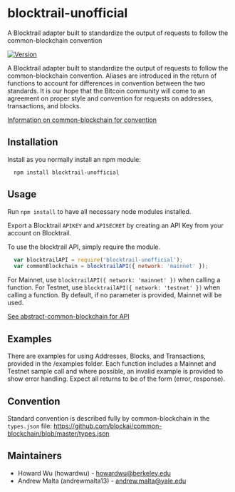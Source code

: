 # blocktrail-unofficial
A Blocktrail adapter built to standardize the output of requests to follow the common-blockchain convention

[![Version](http://img.shields.io/npm/v/blocktrail-unofficial.svg)](https://www.npmjs.org/package/blocktrail-unofficial)

A Blocktrail adapter built to standardize the output of requests to follow the common-blockchain convention. Aliases are introduced in the return of functions to account for differences in convention between the two standards. It is our hope that the Bitcoin community will come to an agreement on proper style and convention for requests on addresses, transactions, and blocks. 

[Information on common-blockchain for convention](https://github.com/common-blockchain/common-blockchain/blob/master/README.md)

## Installation

Install as you normally install an npm module:
```
  npm install blocktrail-unofficial
```

## Usage

Run ``` npm install ``` to have all necessary node modules installed.

Export a Blocktrail ``` APIKEY ``` and ``` APISECRET ``` by creating an API Key from your account on Blocktrail.

To use the blocktrail API, simply require the module.
```javascript
  var blocktrailAPI = require('blocktrail-unofficial');
  var commonBlockchain = blocktrailAPI({ network: 'mainnet' });
```
For Mainnet, use ``` blocktrailAPI({ network: 'mainnet' }) ``` when calling a function. For Testnet, use ``` blocktrailAPI({ network: 'testnet' }) ``` when calling a function. By default, if no parameter is provided, Mainnet will be used.

[See abstract-common-blockchain for API](https://github.com/blockai/abstract-common-blockchain/blob/master/README.md)

## Examples

There are examples for using Addresses, Blocks, and Transactions, provided in the /examples folder. Each function includes a Mainnet and Testnet sample call and where possible, an invalid example is provided to show error handling. Expect all returns to be of the form (error, response).

## Convention

Standard convention is described fully by common-blockchain in the ```types.json``` file: https://github.com/blockai/common-blockchain/blob/master/types.json

## Maintainers
  * Howard Wu (howardwu) - howardwu@berkeley.edu
  * Andrew Malta (andrewmalta13) - andrew.malta@yale.edu
